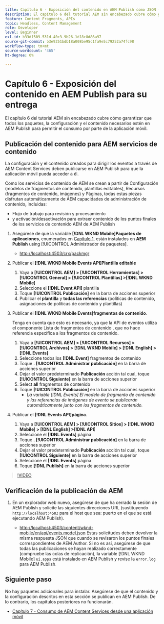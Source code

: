 ```yaml
---
title: Capítulo 6 - Exposición del contenido en AEM Publish como JSON - Servicios de contenido
description: El capítulo 6 del tutorial AEM sin encabezado cubre cómo garantizar que todos los paquetes, la configuración y el contenido necesarios estén en AEM Publish para permitir el consumo desde la aplicación móvil.
feature: Content Fragments, APIs
topic: Headless, Content Management
role: Developer
level: Beginner
exl-id: b33d1509-531d-40c3-9b26-1d18c8d86a97
source-git-commit: b3e9251bdb18a008be95c1fa9e5c79252a74fc98
workflow-type: tm+mt
source-wordcount: '465'
ht-degree: 0%

---
```


# Capítulo 6 - Exposición del contenido en AEM Publish para su entrega

El capítulo 6 del tutorial AEM sin encabezado cubre cómo garantizar que todos los paquetes, la configuración y el contenido necesarios estén en AEM Publish para permitir el consumo por parte de la aplicación móvil.

## Publicación del contenido para AEM servicios de contenido

La configuración y el contenido creados para dirigir los eventos a través de AEM Content Services deben publicarse en AEM Publish para que la aplicación móvil pueda acceder a él.

Como los servicios de contenido de AEM se crean a partir de Configuración (modelos de fragmentos de contenido, plantillas editables), Recursos (fragmentos de contenido, imágenes) y Páginas, todas estas piezas disfrutan automáticamente de AEM capacidades de administración de contenido, incluidas:

* Flujo de trabajo para revisión y procesamiento
* y activación/desactivación para extraer contenido de los puntos finales de los servicios de contenido AEM de AEM Publish

1. Asegúrese de que la variable **[!DNL WKND Mobile]Paquetes de aplicaciones**, enumerados en [Capítulo 1](./chapter-1.md#wknd-mobile-application-packages), están instalados en **AEM Publish** using [!UICONTROL Administrador de paquetes].
   * [http://localhost:4503/crx/packmgr](http://localhost:4503/crx/packmgr)

1. Publicar el **[!DNL WKND Mobile Events API]Plantilla editable**
   1. Vaya a **[!UICONTROL AEM] > [!UICONTROL Herramientas] > [!UICONTROL General] > [!UICONTROL Plantillas] >[!DNL WKND Mobile]**
   1. Seleccione el **[!DNL Event API]** plantilla
   1. Toque **[!UICONTROL Publicación]** en la barra de acciones superior
   1. Publicar el **plantilla** y **todas las referencias** (políticas de contenido, asignaciones de políticas de contenido y plantillas)

1. Publicar el **[!DNL WKND Mobile Events]fragmentos de contenido**.

   Tenga en cuenta que esto es necesario, ya que la API de eventos utiliza el componente Lista de fragmentos de contenido , que no hace referencia específica a los fragmentos de contenido.

   1. Vaya a **[!UICONTROL AEM] > [!UICONTROL Recursos] > [!UICONTROL Archivos] > [!DNL WKND Mobile] > [!DNL English] >[!DNL Events]**
   1. Seleccione todos los **[!DNL Event]** fragmentos de contenido
   1. Toque . **[!UICONTROL Administrar publicación]** en la barra de acciones superior
   1. Dejar el valor predeterminado **Publicación** acción tal cual, toque **[!UICONTROL Siguiente]** en la barra de acciones superior
   1. Select **all** fragmentos de contenido
   1. Toque **[!UICONTROL Publicación]** en la barra de acciones superior
      * *La variable [!DNL Events] El modelo de fragmento de contenido y las referencias de imágenes de evento se publicarán automáticamente junto con los fragmentos de contenido.*

1. Publicar el **[!DNL Events API]página**.
   1. Vaya a **[!UICONTROL AEM] > [!UICONTROL Sitios] > [!DNL WKND Mobile] > [!DNL English] >[!DNL API]**
   1. Seleccione el **[!DNL Events]** página
   1. Toque . **[!UICONTROL Administrar publicación]** en la barra de acciones superior
   1. Dejar el valor predeterminado **Publicación** acción tal cual, toque **[!UICONTROL Siguiente]** en la barra de acciones superior
   1. Seleccione el **[!DNL Events]** página
   1. Toque **[!DNL Publish]** en la barra de acciones superior

>[!VIDEO](https://video.tv.adobe.com/v/28343?quality=12&learn=on)

## Verificación de la publicación de AEM

1. En un explorador web nuevo, asegúrese de que ha cerrado la sesión de AEM Publish y solicite las siguientes direcciones URL (sustituyendo `http://localhost:4503` para el host que sea: puerto en el que se está ejecutando AEM Publish).

   * [http://localhost:4503/content/wknd-mobile/en/api/events.model.json](http://localhost:4503/content/wknd-mobile/en/api/events.model.tidy.json)
   Estas solicitudes deben devolver la misma respuesta JSON que cuando se revisaron los puntos finales correspondientes de AEM Author. Si no es así, asegúrese de que todas las publicaciones se hayan realizado correctamente (compruebe las colas de replicación), la variable [!DNL WKND Mobile] `ui.apps` está instalado en AEM Publish y revise la `error.log` para AEM Publish.

## Siguiente paso

No hay paquetes adicionales para instalar. Asegúrese de que el contenido y la configuración descritos en esta sección se publican en AEM Publish. De lo contrario, los capítulos posteriores no funcionarán.

* [Capítulo 7 - Consumo de AEM Content Services desde una aplicación móvil](./chapter-7.md)
